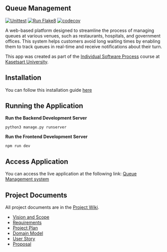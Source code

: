 ## Queue Management
[![Unittest](https://github.com/ParimaSA/Queue_Management/actions/workflows/unittest.yml/badge.svg)](https://github.com/ParimaSA/Queue_Management/actions/workflows/unittest.yml)
[![Run Flake8](https://github.com/ParimaSA/Queue_Management/actions/workflows/run-flake8.yml/badge.svg)](https://github.com/ParimaSA/Queue_Management/actions/workflows/run-flake8.yml)
[![codecov](https://codecov.io/github/ParimaSA/Queue_Management/graph/badge.svg?token=B0XYTZRM1R)](https://codecov.io/github/ParimaSA/Queue_Management)

A web-based platform designed to streamline the process of managing queues at various venues, such as restaurants, hospitals, and government offices. This system helps customers avoid long waiting times by enabling them to track queues in real-time and receive notifications about their turn.

This app was created as part of the [Individual Software Process](
https://cpske.github.io/ISP) course at [Kasetsart University](https://www.ku.ac.th).

## Installation
You can follow this installation guide [here](Installation.md)

## Running the Application
**Run the Backend Development Server**
```commandline
python3 manage.py runserver
```

**Run the Frontend Development Server**
```commandline
npm run dev
```

## Access Application
You can access the live application at the following link: [Queue Management system](https://queue-management-taupe.vercel.app/)

## Project Documents
All project documents are in the [Project Wiki](../../wiki/Home).

- [Vision and Scope](../../wiki/Vision%20and%20Scope)
- [Requirements](../../wiki/Requirements)
- [Project Plan](../../wiki/Project%20Plan)
- [Domain Model](../../wiki/Domain%20Model)
- [User Story](../../wiki/User%20Story)
- [Proposal](https://docs.google.com/document/d/18zReyEUUIP7rvzeg0dn7ZCFGFE2xjXlseVjiRJwhHgs/edit)
